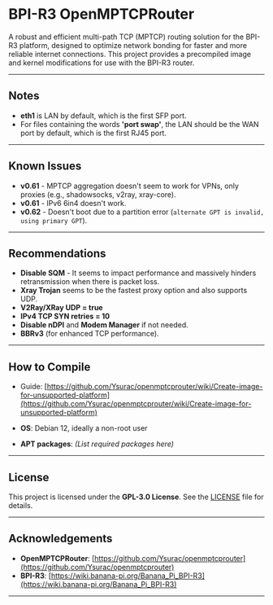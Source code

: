 # BPI-R3 OpenMPTCPRouter

A robust and efficient multi-path TCP (MPTCP) routing solution for the BPI-R3 platform, designed to optimize network bonding for faster and more reliable internet connections. This project provides a precompiled image and kernel modifications for use with the BPI-R3 router.

---

## Notes

- **eth1** is LAN by default, which is the first SFP port.
- For files containing the words **'port swap'**, the LAN should be the WAN port by default, which is the first RJ45 port.

---

## Known Issues

- **v0.61** - MPTCP aggregation doesn't seem to work for VPNs, only proxies (e.g., shadowsocks, v2ray, xray-core).
- **v0.61** - IPv6 6in4 doesn't work.
- **v0.62** - Doesn't boot due to a partition error (`alternate GPT is invalid, using primary GPT`).

---

## Recommendations

- **Disable SQM** - It seems to impact performance and massively hinders retransmission when there is packet loss.
- **Xray Trojan** seems to be the fastest proxy option and also supports UDP.
- **V2Ray/XRay UDP = true**
- **IPv4 TCP SYN retries = 10**
- **Disable nDPI** and **Modem Manager** if not needed.
- **BBRv3** (for enhanced TCP performance).

---

## How to Compile

- Guide: [https://github.com/Ysurac/openmptcprouter/wiki/Create-image-for-unsupported-platform](https://github.com/Ysurac/openmptcprouter/wiki/Create-image-for-unsupported-platform)

- **OS**: Debian 12, ideally a non-root user
- **APT packages**: *(List required packages here)*

---

## License

This project is licensed under the **GPL-3.0 License**. See the [LICENSE](LICENSE) file for details.

---

## Acknowledgements

- **OpenMPTCPRouter**: [https://github.com/Ysurac/openmptcprouter](https://github.com/Ysurac/openmptcprouter)
- **BPI-R3**: [https://wiki.banana-pi.org/Banana_Pi_BPI-R3](https://wiki.banana-pi.org/Banana_Pi_BPI-R3)

---
